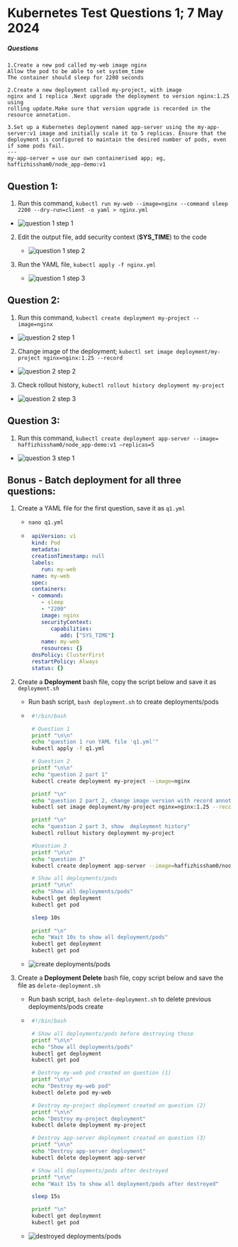 # Kubernetes Test Questions 1; 7 May 2024


##### Questions
```
1.Create a new pod called my-web image nginx
Allow the pod to be able to set system_time
The container should sleep for 2200 seconds

2.Create a new deployment called my-project, with image
nginx and 1 replica .Next upgrade the deployment to version nginx:1.25 using
rolling update.Make sure that version upgrade is recorded in the resource annotation.

3.Set up a Kubernetes deployment named app-server using the my-app-server:v1 image and initially scale it to 5 replicas. Ensure that the deployment is configured to maintain the desired number of pods, even if some pods fail.
---
my-app-server = use our own containerised app; eg, haffizhissham0/node_app-demo:v1
```


## Question 1:
1.	Run this command, ```kubectl run my-web --image=nginx --command sleep 2200 --dry-run=client -o yaml > nginx.yml```
   * ![question 1 step 1](Pictures/1.png)

2. Edit the output file, add security context (**SYS_TIME**) to the code
   * ![question 1 step 2](Pictures/2.png)

3. Run the YAML file, ```kubectl apply -f nginx.yml```
   * ![question 1 step 3](Pictures/3.png)


## Question 2:
1.	Run this command, ```kubectl create deployment my-project --image=nginx```
   * ![question 2 step 1](Pictures/4.png)

2.	Change image of the deployment; ```kubectl set image deployment/my-project nginx=nginx:1.25 --record```
   * ![question 2 step 2](Pictures/5.png)

3.	Check rollout history, ```kubectl rollout history deployment my-project```
   * ![question 2 step 3](Pictures/6.png)


## Question 3:
1.	Run this command, ```kubectl create deployment app-server --image= haffizhissham0/node_app-demo:v1 –replicas=5```
   * ![question 3 step 1](Pictures/7.png)



## Bonus - Batch deployment for all three questions:
1. Create a YAML file for the first question, save it as ```q1.yml```
   * `nano q1.yml`
   * ```yaml
      apiVersion: v1
      kind: Pod
      metadata:
      creationTimestamp: null
      labels:
         run: my-web
      name: my-web
      spec:
      containers:
      - command:
         - sleep
         - "2200"
         image: nginx
         securityContext:
            capabilities:
               add: ["SYS_TIME"]
         name: my-web
         resources: {}
      dnsPolicy: ClusterFirst
      restartPolicy: Always
      status: {}
      ``` 

2. Create a **Deployment** bash file, copy the script below and save it as `deployment.sh`
   * Run bash script, `bash deployment.sh` to create deployments/pods
   * ```bash
      #!/bin/bash

      # Question 1
      printf "\n\n"
      echo "question 1 run YAML file 'q1.yml'"
      kubectl apply -f q1.yml

      # Question 2
      printf "\n\n"
      echo "question 2 part 1"
      kubectl create deployment my-project --image=nginx

      printf "\n"
      echo "question 2 part 2, change image version with record annotation"
      kubectl set image deployment/my-project nginx=nginx:1.25 --record

      printf "\n"
      echo "question 2 part 3, show  deployment history"
      kubectl rollout history deployment my-project

      #Question 3
      printf "\n\n"
      echo "question 3"
      kubectl create deployment app-server --image=haffizhissham0/node_app-demo:v1 --replicas=5

      # Show all deployments/pods
      printf "\n\n"
      echo "Show all deployments/pods"
      kubectl get deployment
      kubectl get pod

      sleep 10s
      
      printf "\n"
      echo "Wait 10s to show all deployment/pods"
      kubectl get deployment
      kubectl get pod
      ```
   * ![create deployments/pods](Pictures/8.png)

4. Create a **Deployment Delete** bash file, copy script below and save the file as `delete-deployment.sh`
   * Run bash script, `bash delete-deployment.sh` to delete previous deployments/pods create
   * ```bash
      #!/bin/bash

      # Show all deployments/pods before destroying those
      printf "\n\n"
      echo "Show all deployments/pods"
      kubectl get deployment
      kubectl get pod

      # Destroy my-web pod created on question (1)
      printf "\n\n"
      echo "Destroy my-web pod"
      kubectl delete pod my-web

      # Destroy my-project deployment created on question (2)
      printf "\n\n"
      echo "Destroy my-project deployment"
      kubectl delete deployment my-project

      # Destroy app-server deployment created on question (3)
      printf "\n\n"
      echo "Destroy app-server deployment"
      kubectl delete deployment app-server

      # Show all deployments/pods after destroyed
      printf "\n\n"
      echo "Wait 15s to show all deployment/pods after destroyed"

      sleep 15s

      printf "\n"
      kubectl get deployment
      kubectl get pod
      ```
   * ![destroyed deployments/pods](Pictures/9.png)